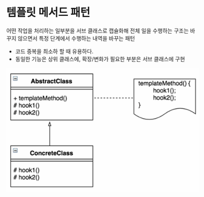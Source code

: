 # 템플릿 메서드 패턴
어떤 작업을 처리하는 일부분을 서브 클래스로 캡슐화해 전체 일을 수행하는 구조는 바꾸지 않으면서 특정 단계에서 수행하는 내역을 바꾸는 패턴
- 코드 중복을 최소하 할 때 유용하다.
- 동일한 기능은 상위 클래스에, 확장/변화가 필요한 부분은 서브 클래스에 구현

![img.png](img.png)

